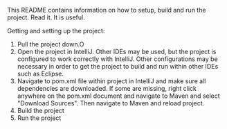 This README contains information on how to setup, build and run the project. Read it. It is useful.

Getting and setting up the project:

1. Pull the project down.O
2. Open the project in IntelliJ. Other IDEs may be used, but the project is configured to work correctly with 	   IntelliJ. Other configurations may be necessary in order to get the project to build and run within other IDEs such as Eclipse.
3. Navigate to pom.xml file within project in IntelliJ and make sure all dependencies are downloaded. If some are missing, right click anywhere on the pom.xml document and navigate to Maven and select "Download Sources". Then navigate to Maven and reload project.
4. Build the project
5. Run the project

